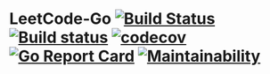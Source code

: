 # LeetCode-Go [![Build Status](https://travis-ci.org/LeetCode101/LeetCode-Go.svg?branch=master)](https://travis-ci.org/LeetCode101/LeetCode-Go) [![Build status](https://ci.appveyor.com/api/projects/status/pvfb3m19eo4fui43/branch/master?svg=true)](https://ci.appveyor.com/project/Frederick-S/leetcode-go/branch/master) [![codecov](https://codecov.io/gh/LeetCode101/LeetCode-Go/branch/master/graph/badge.svg)](https://codecov.io/gh/LeetCode101/LeetCode-Go) [![Go Report Card](https://goreportcard.com/badge/github.com/LeetCode101/LeetCode-Go)](https://goreportcard.com/report/github.com/LeetCode101/LeetCode-Go) [![Maintainability](https://api.codeclimate.com/v1/badges/e01a21d8b8e1b472c475/maintainability)](https://codeclimate.com/github/LeetCode101/LeetCode-Go/maintainability)
